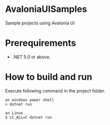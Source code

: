 # AvaloniaUISamples

Sample projects using Avalonia UI

# Prerequirements

- .NET 5.0 or above.

# How to build and run

Execute following command in the project folder.
```
on windows power shell
> dotnet run
```
```
on Linux
$ LC_ALL=C dotnet run
```
